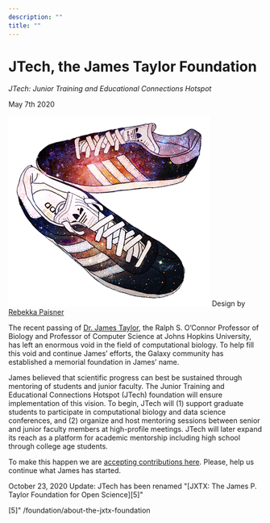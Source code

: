 ```yaml
---
description: ""
title: ""
---
```


# JTech, the James Taylor Foundation

*JTech: Junior Training and Educational Connections Hotspot*

May 7th 2020

![James Taylor Foundation: Big Shoes to Fill][1]
<figure-caption>Design by [Rebekka Paisner][2]</figure-caption>

The recent passing of [Dr. James Taylor][3], the Ralph S. O’Connor Professor of Biology and Professor of Computer Science at Johns Hopkins University, has left an enormous void in the field of computational biology. To help fill this void and continue James’ efforts, the Galaxy community has established a memorial foundation in James’ name.

James believed that scientific progress can best be sustained through mentoring of students and junior faculty. The Junior Training and Educational Connections Hotspot (JTech) foundation will ensure implementation of this vision. To begin, JTech will (1) support graduate students to participate in computational biology and data science conferences, and (2) organize and host mentoring sessions between senior and junior faculty members at high-profile meetings. JTech will later expand its reach as a platform for academic mentorship including high school through college age students.

To make this happen we are [accepting contributions here][4]. Please, help us continue what James has started.

October 23, 2020 Update: JTech has been renamed "[JXTX: The James P. Taylor Foundation for Open Science][5]"

[1]: ./_images/jtech-shoes.png
[2]: https://twitter.com/rebekkapaisner
[3]: https://galaxyproject.org/jxtx/
[4]: /
[5]" /foundation/about-the-jxtx-foundation
